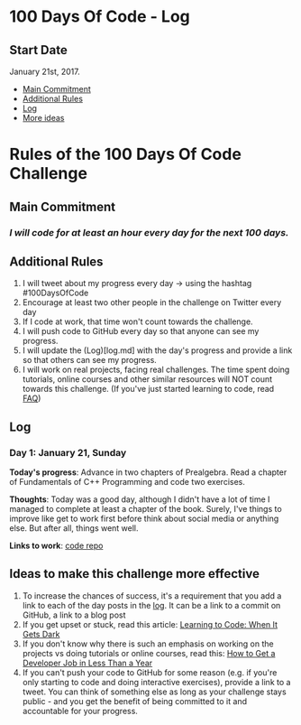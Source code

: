 # 100 Days Of Code - Log

## Start Date
January 21st, 2017.

- [Main Commitment](#main-commitment)
- [Additional Rules](#additional-rules)
- [Log](#log)
- [More ideas](#ideas-to-make-this-challenge-more-effective)

# Rules of the 100 Days Of Code Challenge

## Main Commitment
### *I will code for at least an hour every day for the next 100 days.*

## Additional Rules
1. I will tweet about my progress every day -> using the hashtag #100DaysOfCode
2. Encourage at least two other people in the challenge on Twitter every day
3. If I code at work, that time won't count towards the challenge.
4. I will push code to GitHub every day so that anyone can see my progress.
5. I will update the (Log)[log.md] with the day's progress and provide a link so that others can see my progress.
6. I will work on real projects, facing real challenges. The time spent doing tutorials, online courses and other similar resources will NOT count towards this challenge. (If you've just started learning to code, read [FAQ](FAQ.md))

## Log

### Day 1: January 21, Sunday

**Today's progress**: Advance in two chapters of Prealgebra. Read a chapter of Fundamentals of C++ Programming and code two exercises.

**Thoughts**: Today was a good day, although I didn't have a lot of time I managed to complete at least a chapter of the book. Surely, I've things to improve like get to work first before think about social media or anything else. But after all, things went well.

**Links to work**:
[code repo](https://github.com/jesuodz/code/commit/fdaa5199f5a0aacd2c9dd77967db023820ad55eb)

## Ideas to make this challenge more effective
1. To increase the chances of success, it's a requirement that you add a link to each of the day posts in the [log](log.md). It can be a link to a commit on GitHub, a link to a blog post
2. If you get upset or stuck, read this article: [Learning to Code: When It Gets Dark](https://medium.freecodecamp.com/learning-to-code-when-it-gets-dark-e485edfb58fd)
3. If you don't know why there is such an emphasis on working on the projects vs doing tutorials or online courses, read this: [How to Get a Developer Job in Less Than a Year](https://medium.freecodecamp.com/how-to-get-a-developer-job-in-less-than-a-year-c27bbfe71645)
4. If you can't push your code to GitHub for some reason (e.g. if you're only starting to code and doing interactive exercises), provide a link to a tweet. You can think of something else as long as your challenge stays public - and you get the benefit of being committed to it and accountable for your progress.
